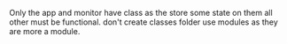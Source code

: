 Only the app and monitor have class as the store some state on them all other must be functional.
don't create classes folder use modules as they are more a module.
